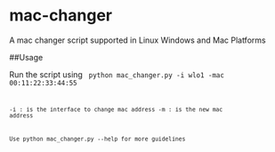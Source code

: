 # mac-changer
A mac changer script supported in Linux Windows and Mac Platforms

##Usage

Run the script using <code> python mac_changer.py -i wlo1 -mac 00:11:22:33:44:55 <code>

-i : is the interface to change mac address
-m : is the new mac address

Use python mac_changer.py --help for more guidelines
